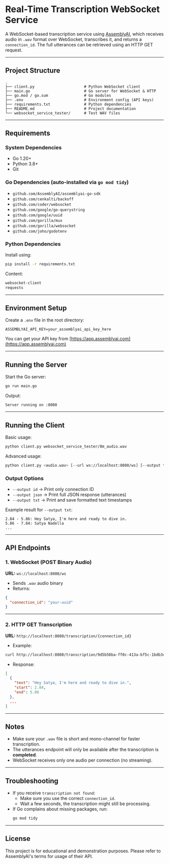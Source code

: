 # Real-Time Transcription WebSocket Service  

A WebSocket-based transcription service using [AssemblyAI](https://www.assemblyai.com/), which receives audio in `.wav` format over WebSocket, transcribes it, and returns a `connection_id`. The full utterances can be retrieved using an HTTP GET request.

---

## Project Structure  

```
.
├── client.py                      # Python WebSocket client
├── main.go                        # Go server for WebSocket & HTTP
├── go.mod / go.sum                # Go modules
├── .env                           # Environment config (API keys)
├── requirements.txt               # Python dependencies
├── README.md                      # Project documentation
└── websocket_service_tester/      # Test WAV files
```

---

## Requirements  

### System Dependencies  

- Go 1.20+  
- Python 3.8+  
- Git  

### Go Dependencies (auto-installed via `go mod tidy`)  

- `github.com/AssemblyAI/assemblyai-go-sdk`  
- `github.com/cenkalti/backoff`  
- `github.com/coder/websocket`  
- `github.com/google/go-querystring`  
- `github.com/google/uuid`  
- `github.com/gorilla/mux`  
- `github.com/gorilla/websocket`  
- `github.com/joho/godotenv`  

### Python Dependencies  

Install using:  

```bash
pip install -r requirements.txt  
```

Content:  
```txt
websocket-client  
requests  
```

---  

## Environment Setup  

Create a `.env` file in the root directory:  

```env
ASSEMBLYAI_API_KEY=your_assemblyai_api_key_here  
```

You can get your API key from [https://app.assemblyai.com](https://app.assemblyai.com)  

---  

## Running the Server  

Start the Go server:  

```bash
go run main.go  
```

Output:  

```
Server running on :8080  
```

---

## Running the Client

Basic usage:  

```bash
python client.py websocket_service_tester/8m_audio.wav  
```

Advanced usage:

```bash
python client.py <audio.wav> [--url ws://localhost:8080/ws] [--output txt|json|id]  
```

### Output Options  

- `--output id` -> Print only connection ID  
- `--output json` -> Print full JSON response (utterances)
- `--output txt` -> Print and save formatted text timestamps

Example result for `--output txt`:  

```
2.84 - 5.86: Hey Satya, I'm here and ready to dive in.  
5.86 - 7.84: Satya Nadella  
...
```

---  

## API Endpoints  

### 1. WebSocket (POST Binary Audio)  

**URL:** `ws://localhost:8080/ws`  

- Sends `.wav` audio binary  
- Returns:  
```json
{
  "connection_id": "your-uuid"  
}
```

---

### 2. HTTP GET Transcription  

**URL:** `http://localhost:8080/transcription/{connection_id}`  

- Example:  
```bash
curl http://localhost:8080/transcription/9d5b56ba-ff0c-413a-bf5c-1bdb3ce908de  
```

- Response:  
```json
[  
  {  
    "text": "Hey Satya, I'm here and ready to dive in.",  
    "start": 2.84,  
    "end": 5.86  
  },  
  ...  
]  
```

---  

## Notes  

- Make sure your `.wav` file is short and mono-channel for faster transcription.  
- The utterances endpoint will only be available after the transcription is **completed**.  
- WebSocket receives only one audio per connection (no streaming).  

---

## Troubleshooting

- If you receive `transcription not found`:  
  - Make sure you use the correct `connection_id`.  
  - Wait a few seconds, the transcription might still be processing.  
- If Go complains about missing packages, run:  
  ```bash
  go mod tidy  
  ```

---  

## License

This project is for educational and demonstration purposes. Please refer to AssemblyAI's terms for usage of their API.  